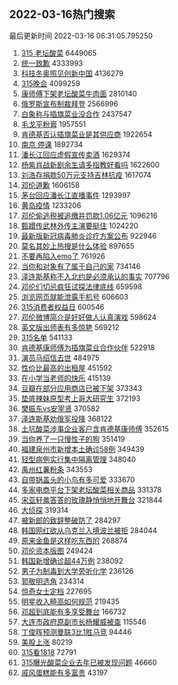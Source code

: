 ## 2022-03-16热门搜索 
最后更新时间 2022-03-16 06:31:05.795250 
1. [315 老坛酸菜](https://s.weibo.com/weibo?q=315%20%E8%80%81%E5%9D%9B%E9%85%B8%E8%8F%9C&Refer=top) 6449065
1. [统一致歉](https://s.weibo.com/weibo?q=%23%E7%BB%9F%E4%B8%80%E8%87%B4%E6%AD%89%23&Refer=top) 4333993
1. [科技冬奥照见创新中国](https://s.weibo.com/weibo?q=%23%E7%A7%91%E6%8A%80%E5%86%AC%E5%A5%A5%E7%85%A7%E8%A7%81%E5%88%9B%E6%96%B0%E4%B8%AD%E5%9B%BD%23&Refer=top) 4136279
1. [315晚会](https://s.weibo.com/weibo?q=315%E6%99%9A%E4%BC%9A&Refer=top) 4099259
1. [康师傅下架老坛酸菜牛肉面](https://s.weibo.com/weibo?q=%23%E5%BA%B7%E5%B8%88%E5%82%85%E4%B8%8B%E6%9E%B6%E8%80%81%E5%9D%9B%E9%85%B8%E8%8F%9C%E7%89%9B%E8%82%89%E9%9D%A2%23&Refer=top) 2810140
1. [俄罗斯宣布制裁拜登](https://s.weibo.com/weibo?q=%23%E4%BF%84%E7%BD%97%E6%96%AF%E5%AE%A3%E5%B8%83%E5%88%B6%E8%A3%81%E6%8B%9C%E7%99%BB%23&Refer=top) 2566996
1. [白象称与插旗菜业没合作](https://s.weibo.com/weibo?q=%23%E7%99%BD%E8%B1%A1%E7%A7%B0%E4%B8%8E%E6%8F%92%E6%97%97%E8%8F%9C%E4%B8%9A%E6%B2%A1%E5%90%88%E4%BD%9C%23&Refer=top) 2437547
1. [毛戈平粉膏](https://s.weibo.com/weibo?q=%E6%AF%9B%E6%88%88%E5%B9%B3%E7%B2%89%E8%86%8F&Refer=top) 1957551
1. [肯德基否认插旗菜业是其供应商](https://s.weibo.com/weibo?q=%23%E8%82%AF%E5%BE%B7%E5%9F%BA%E5%90%A6%E8%AE%A4%E6%8F%92%E6%97%97%E8%8F%9C%E4%B8%9A%E6%98%AF%E5%85%B6%E4%BE%9B%E5%BA%94%E5%95%86%23&Refer=top) 1922654
1. [南京 停课](https://s.weibo.com/weibo?q=%E5%8D%97%E4%BA%AC%20%E5%81%9C%E8%AF%BE&Refer=top) 1892734
1. [潘长江回应虚假宣传卖酒](https://s.weibo.com/weibo?q=%23%E6%BD%98%E9%95%BF%E6%B1%9F%E5%9B%9E%E5%BA%94%E8%99%9A%E5%81%87%E5%AE%A3%E4%BC%A0%E5%8D%96%E9%85%92%23&Refer=top) 1629374
1. [杨紫肖战新剧余生请多指教好看吗](https://s.weibo.com/weibo?q=%23%E6%9D%A8%E7%B4%AB%E8%82%96%E6%88%98%E6%96%B0%E5%89%A7%E4%BD%99%E7%94%9F%E8%AF%B7%E5%A4%9A%E6%8C%87%E6%95%99%E5%A5%BD%E7%9C%8B%E5%90%97%23&Refer=top) 1622600
1. [刘浩存捐款50万元支持吉林抗疫](https://s.weibo.com/weibo?q=%23%E5%88%98%E6%B5%A9%E5%AD%98%E6%8D%90%E6%AC%BE50%E4%B8%87%E5%85%83%E6%94%AF%E6%8C%81%E5%90%89%E6%9E%97%E6%8A%97%E7%96%AB%23&Refer=top) 1617074
1. [邓伦道歉](https://s.weibo.com/weibo?q=%E9%82%93%E4%BC%A6%E9%81%93%E6%AD%89&Refer=top) 1606158
1. [茅台回应潘长江直播事件](https://s.weibo.com/weibo?q=%23%E8%8C%85%E5%8F%B0%E5%9B%9E%E5%BA%94%E6%BD%98%E9%95%BF%E6%B1%9F%E7%9B%B4%E6%92%AD%E4%BA%8B%E4%BB%B6%23&Refer=top) 1293997
1. [黄岛疫情](https://s.weibo.com/weibo?q=%E9%BB%84%E5%B2%9B%E7%96%AB%E6%83%85&Refer=top) 1233206
1. [邓伦偷逃税被追缴并罚款1.06亿元](https://s.weibo.com/weibo?q=%23%E9%82%93%E4%BC%A6%E5%81%B7%E9%80%83%E7%A8%8E%E8%A2%AB%E8%BF%BD%E7%BC%B4%E5%B9%B6%E7%BD%9A%E6%AC%BE1.06%E4%BA%BF%E5%85%83%23&Refer=top) 1096216
1. [甄嬛传武林外传主演要挺住](https://s.weibo.com/weibo?q=%23%E7%94%84%E5%AC%9B%E4%BC%A0%E6%AD%A6%E6%9E%97%E5%A4%96%E4%BC%A0%E4%B8%BB%E6%BC%94%E8%A6%81%E6%8C%BA%E4%BD%8F%23&Refer=top) 1024220
1. [最新版新冠病毒肺炎诊疗方案公布](https://s.weibo.com/weibo?q=%23%E6%9C%80%E6%96%B0%E7%89%88%E6%96%B0%E5%86%A0%E7%97%85%E6%AF%92%E8%82%BA%E7%82%8E%E8%AF%8A%E7%96%97%E6%96%B9%E6%A1%88%E5%85%AC%E5%B8%83%23&Refer=top) 922946
1. [莫名其妙上热搜是什么体验](https://s.weibo.com/weibo?q=%E8%8E%AB%E5%90%8D%E5%85%B6%E5%A6%99%E4%B8%8A%E7%83%AD%E6%90%9C%E6%98%AF%E4%BB%80%E4%B9%88%E4%BD%93%E9%AA%8C&Refer=top) 897655
1. [不要再陷入emo了](https://s.weibo.com/weibo?q=%23%E4%B8%8D%E8%A6%81%E5%86%8D%E9%99%B7%E5%85%A5emo%E4%BA%86%23&Refer=top) 761926
1. [当你和对象有了属于自己的家](https://s.weibo.com/weibo?q=%23%E5%BD%93%E4%BD%A0%E5%92%8C%E5%AF%B9%E8%B1%A1%E6%9C%89%E4%BA%86%E5%B1%9E%E4%BA%8E%E8%87%AA%E5%B7%B1%E7%9A%84%E5%AE%B6%23&Refer=top) 734146
1. [泽连斯基称不入北约是必须承认的事实](https://s.weibo.com/weibo?q=%23%E6%B3%BD%E8%BF%9E%E6%96%AF%E5%9F%BA%E7%A7%B0%E4%B8%8D%E5%85%A5%E5%8C%97%E7%BA%A6%E6%98%AF%E5%BF%85%E9%A1%BB%E6%89%BF%E8%AE%A4%E7%9A%84%E4%BA%8B%E5%AE%9E%23&Refer=top) 707796
1. [邓伦们切忌疯狂试探法律底线](https://s.weibo.com/weibo?q=%23%E9%82%93%E4%BC%A6%E4%BB%AC%E5%88%87%E5%BF%8C%E7%96%AF%E7%8B%82%E8%AF%95%E6%8E%A2%E6%B3%95%E5%BE%8B%E5%BA%95%E7%BA%BF%23&Refer=top) 659598
1. [浏览网页就能泄露手机号](https://s.weibo.com/weibo?q=%23%E6%B5%8F%E8%A7%88%E7%BD%91%E9%A1%B5%E5%B0%B1%E8%83%BD%E6%B3%84%E9%9C%B2%E6%89%8B%E6%9C%BA%E5%8F%B7%23&Refer=top) 606603
1. [315消费者权益日](https://s.weibo.com/weibo?q=%23315%E6%B6%88%E8%B4%B9%E8%80%85%E6%9D%83%E7%9B%8A%E6%97%A5%23&Refer=top) 600546
1. [邓伦微博简介是好好做人认真演戏](https://s.weibo.com/weibo?q=%23%E9%82%93%E4%BC%A6%E5%BE%AE%E5%8D%9A%E7%AE%80%E4%BB%8B%E6%98%AF%E5%A5%BD%E5%A5%BD%E5%81%9A%E4%BA%BA%E8%AE%A4%E7%9C%9F%E6%BC%94%E6%88%8F%23&Refer=top) 598624
1. [英文版出师表有多惊艳](https://s.weibo.com/weibo?q=%23%E8%8B%B1%E6%96%87%E7%89%88%E5%87%BA%E5%B8%88%E8%A1%A8%E6%9C%89%E5%A4%9A%E6%83%8A%E8%89%B3%23&Refer=top) 569212
1. [315名单](https://s.weibo.com/weibo?q=315%E5%90%8D%E5%8D%95&Refer=top) 541133
1. [肯德基康师傅为插旗菜业合作伙伴](https://s.weibo.com/weibo?q=%23%E8%82%AF%E5%BE%B7%E5%9F%BA%E5%BA%B7%E5%B8%88%E5%82%85%E4%B8%BA%E6%8F%92%E6%97%97%E8%8F%9C%E4%B8%9A%E5%90%88%E4%BD%9C%E4%BC%99%E4%BC%B4%23&Refer=top) 522918
1. [演员马绍信去世](https://s.weibo.com/weibo?q=%23%E6%BC%94%E5%91%98%E9%A9%AC%E7%BB%8D%E4%BF%A1%E5%8E%BB%E4%B8%96%23&Refer=top) 484975
1. [性价比最高的出租屋](https://s.weibo.com/weibo?q=%23%E6%80%A7%E4%BB%B7%E6%AF%94%E6%9C%80%E9%AB%98%E7%9A%84%E5%87%BA%E7%A7%9F%E5%B1%8B%23&Refer=top) 451592
1. [在小学当老师的快乐](https://s.weibo.com/weibo?q=%23%E5%9C%A8%E5%B0%8F%E5%AD%A6%E5%BD%93%E8%80%81%E5%B8%88%E7%9A%84%E5%BF%AB%E4%B9%90%23&Refer=top) 415139
1. [豆瓣在部分应用商店已被下架](https://s.weibo.com/weibo?q=%23%E8%B1%86%E7%93%A3%E5%9C%A8%E9%83%A8%E5%88%86%E5%BA%94%E7%94%A8%E5%95%86%E5%BA%97%E5%B7%B2%E8%A2%AB%E4%B8%8B%E6%9E%B6%23&Refer=top) 373343
1. [垫底辣妹原型考上哥大研究生](https://s.weibo.com/weibo?q=%23%E5%9E%AB%E5%BA%95%E8%BE%A3%E5%A6%B9%E5%8E%9F%E5%9E%8B%E8%80%83%E4%B8%8A%E5%93%A5%E5%A4%A7%E7%A0%94%E7%A9%B6%E7%94%9F%23&Refer=top) 372193
1. [樊振东vs安宰贤](https://s.weibo.com/weibo?q=%23%E6%A8%8A%E6%8C%AF%E4%B8%9Cvs%E5%AE%89%E5%AE%B0%E8%B4%A4%23&Refer=top) 370582
1. [泽连斯基劝俄军投降](https://s.weibo.com/weibo?q=%23%E6%B3%BD%E8%BF%9E%E6%96%AF%E5%9F%BA%E5%8A%9D%E4%BF%84%E5%86%9B%E6%8A%95%E9%99%8D%23&Refer=top) 368122
1. [土坑酸菜涉事企业客户含肯德基康师傅](https://s.weibo.com/weibo?q=%23%E5%9C%9F%E5%9D%91%E9%85%B8%E8%8F%9C%E6%B6%89%E4%BA%8B%E4%BC%81%E4%B8%9A%E5%AE%A2%E6%88%B7%E5%90%AB%E8%82%AF%E5%BE%B7%E5%9F%BA%E5%BA%B7%E5%B8%88%E5%82%85%23&Refer=top) 352615
1. [当你养了一只慢性子的狗](https://s.weibo.com/weibo?q=%23%E5%BD%93%E4%BD%A0%E5%85%BB%E4%BA%86%E4%B8%80%E5%8F%AA%E6%85%A2%E6%80%A7%E5%AD%90%E7%9A%84%E7%8B%97%23&Refer=top) 351419
1. [福建泉州市新增本土确诊58例](https://s.weibo.com/weibo?q=%23%E7%A6%8F%E5%BB%BA%E6%B3%89%E5%B7%9E%E5%B8%82%E6%96%B0%E5%A2%9E%E6%9C%AC%E5%9C%9F%E7%A1%AE%E8%AF%8A58%E4%BE%8B%23&Refer=top) 349439
1. [轻型病例实行集中隔离管理](https://s.weibo.com/weibo?q=%23%E8%BD%BB%E5%9E%8B%E7%97%85%E4%BE%8B%E5%AE%9E%E8%A1%8C%E9%9B%86%E4%B8%AD%E9%9A%94%E7%A6%BB%E7%AE%A1%E7%90%86%23&Refer=top) 348040
1. [禹州红薯粉条](https://s.weibo.com/weibo?q=%23%E7%A6%B9%E5%B7%9E%E7%BA%A2%E8%96%AF%E7%B2%89%E6%9D%A1%23&Refer=top) 343553
1. [自带锅盖头的小鸟有多可爱](https://s.weibo.com/weibo?q=%23%E8%87%AA%E5%B8%A6%E9%94%85%E7%9B%96%E5%A4%B4%E7%9A%84%E5%B0%8F%E9%B8%9F%E6%9C%89%E5%A4%9A%E5%8F%AF%E7%88%B1%23&Refer=top) 333670
1. [多家电商平台下架老坛酸菜相关商品](https://s.weibo.com/weibo?q=%23%E5%A4%9A%E5%AE%B6%E7%94%B5%E5%95%86%E5%B9%B3%E5%8F%B0%E4%B8%8B%E6%9E%B6%E8%80%81%E5%9D%9B%E9%85%B8%E8%8F%9C%E7%9B%B8%E5%85%B3%E5%95%86%E5%93%81%23&Refer=top) 331378
1. [宋亚轩羞答答的玫瑰静悄悄地开舞台](https://s.weibo.com/weibo?q=%23%E5%AE%8B%E4%BA%9A%E8%BD%A9%E7%BE%9E%E7%AD%94%E7%AD%94%E7%9A%84%E7%8E%AB%E7%91%B0%E9%9D%99%E6%82%84%E6%82%84%E5%9C%B0%E5%BC%80%E8%88%9E%E5%8F%B0%23&Refer=top) 321844
1. [大侦探](https://s.weibo.com/weibo?q=%E5%A4%A7%E4%BE%A6%E6%8E%A2&Refer=top) 319314
1. [被新郎的致辞整破防了](https://s.weibo.com/weibo?q=%23%E8%A2%AB%E6%96%B0%E9%83%8E%E7%9A%84%E8%87%B4%E8%BE%9E%E6%95%B4%E7%A0%B4%E9%98%B2%E4%BA%86%23&Refer=top) 284297
1. [韩国网红欲从乌克兰入境波兰被拒](https://s.weibo.com/weibo?q=%23%E9%9F%A9%E5%9B%BD%E7%BD%91%E7%BA%A2%E6%AC%B2%E4%BB%8E%E4%B9%8C%E5%85%8B%E5%85%B0%E5%85%A5%E5%A2%83%E6%B3%A2%E5%85%B0%E8%A2%AB%E6%8B%92%23&Refer=top) 284044
1. [原来金鱼是这样吃东西的](https://s.weibo.com/weibo?q=%23%E5%8E%9F%E6%9D%A5%E9%87%91%E9%B1%BC%E6%98%AF%E8%BF%99%E6%A0%B7%E5%90%83%E4%B8%9C%E8%A5%BF%E7%9A%84%23&Refer=top) 268874
1. [邓伦资本版图](https://s.weibo.com/weibo?q=%23%E9%82%93%E4%BC%A6%E8%B5%84%E6%9C%AC%E7%89%88%E5%9B%BE%23&Refer=top) 249424
1. [韩国新增确诊超44万例](https://s.weibo.com/weibo?q=%23%E9%9F%A9%E5%9B%BD%E6%96%B0%E5%A2%9E%E7%A1%AE%E8%AF%8A%E8%B6%8544%E4%B8%87%E4%BE%8B%23&Refer=top) 238092
1. [男子为制毒到大学旁听化学](https://s.weibo.com/weibo?q=%23%E7%94%B7%E5%AD%90%E4%B8%BA%E5%88%B6%E6%AF%92%E5%88%B0%E5%A4%A7%E5%AD%A6%E6%97%81%E5%90%AC%E5%8C%96%E5%AD%A6%23&Refer=top) 236126
1. [郭敬明选角](https://s.weibo.com/weibo?q=%23%E9%83%AD%E6%95%AC%E6%98%8E%E9%80%89%E8%A7%92%23&Refer=top) 234314
1. [惊奇女士定档](https://s.weibo.com/weibo?q=%23%E6%83%8A%E5%A5%87%E5%A5%B3%E5%A3%AB%E5%AE%9A%E6%A1%A3%23&Refer=top) 227695
1. [明星收入畸高如何规范](https://s.weibo.com/weibo?q=%23%E6%98%8E%E6%98%9F%E6%94%B6%E5%85%A5%E7%95%B8%E9%AB%98%E5%A6%82%E4%BD%95%E8%A7%84%E8%8C%83%23&Refer=top) 219435
1. [邓超到底能有多享受舞台](https://s.weibo.com/weibo?q=%23%E9%82%93%E8%B6%85%E5%88%B0%E5%BA%95%E8%83%BD%E6%9C%89%E5%A4%9A%E4%BA%AB%E5%8F%97%E8%88%9E%E5%8F%B0%23&Refer=top) 166732
1. [大连市政府原副市长杨耀威被查](https://s.weibo.com/weibo?q=%23%E5%A4%A7%E8%BF%9E%E5%B8%82%E6%94%BF%E5%BA%9C%E5%8E%9F%E5%89%AF%E5%B8%82%E9%95%BF%E6%9D%A8%E8%80%80%E5%A8%81%E8%A2%AB%E6%9F%A5%23&Refer=top) 115546
1. [丁俊晖预测曼联3比1胜马竞](https://s.weibo.com/weibo?q=%23%E4%B8%81%E4%BF%8A%E6%99%96%E9%A2%84%E6%B5%8B%E6%9B%BC%E8%81%943%E6%AF%941%E8%83%9C%E9%A9%AC%E7%AB%9E%23&Refer=top) 94446
1. [美股上涨](https://s.weibo.com/weibo?q=%E7%BE%8E%E8%82%A1%E4%B8%8A%E6%B6%A8&Refer=top) 80219
1. [315看1818](https://s.weibo.com/weibo?q=%23315%E7%9C%8B1818%23&Refer=top) 72791
1. [315曝光酸菜企业去年已被发现问题](https://s.weibo.com/weibo?q=%23315%E6%9B%9D%E5%85%89%E9%85%B8%E8%8F%9C%E4%BC%81%E4%B8%9A%E5%8E%BB%E5%B9%B4%E5%B7%B2%E8%A2%AB%E5%8F%91%E7%8E%B0%E9%97%AE%E9%A2%98%23&Refer=top) 46660
1. [戚风蛋糕能有多富贵](https://s.weibo.com/weibo?q=%23%E6%88%9A%E9%A3%8E%E8%9B%8B%E7%B3%95%E8%83%BD%E6%9C%89%E5%A4%9A%E5%AF%8C%E8%B4%B5%23&Refer=top) 43197

